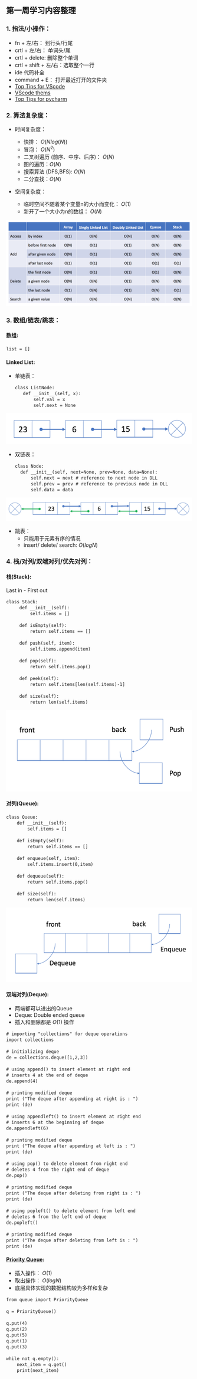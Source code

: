 ## 第一周学习内容整理

### 1. 指法/小操作：
- fn + 左/右： 到行头/行尾
- crtl + 左/右： 单词头/尾
- crtl + delete: 删除整个单词
- crtl + shift + 左/右：选取整个一行
- ide 代码补全
- command + E： 打开最近打开的文件夹
- [Top Tips for VScode](https://scotch.io/bar-talk/my-top-8-visual-studio-code-tips-and-features)
- [VScode thems](https://vscodethemes.com/)
- [Top Tips for pycharm](https://www.youtube.com/watch?v=NoDx0MEESDw)

### 2. 算法复杂度：
  - 时间复杂度：
     - 快排： $O(Nlog(N))$ 
     - 冒泡： $O(N^2)$
     - 二叉树遍历 (前序、中序、后序)： $O(N)$
     - 图的遍历：$O(N)$
     - 搜索算法 (DFS,BFS): $O(N)$
     - 二分查找：$O(N)$

  - 空间复杂度：
     - 临时空间不随着某个变量n的大小而变化： $O(1)$
     - 新开了一个大小为n的数组： $O(N)$

![常用算法时间复杂度](time_complexity.png)

### 3. 数组/链表/跳表：
#### 数组: 
```
list = []
```
#### Linked List:
- 单链表：
  ```
  class ListNode:
     def __init__(self, x):
         self.val = x
         self.next = None
  ```
![](singly_linked_list.png)
- 双链表：
  ```
  class Node: 
    def __init__(self, next=None, prev=None, data=None): 
        self.next = next # reference to next node in DLL 
        self.prev = prev # reference to previous node in DLL 
        self.data = data 
  ```
![](doubly_linked_list.png)
- 跳表：
  - 只能用于元素有序的情况
  - insert/ delete/ search: $O(logN)$

### 4. 栈/对列/双端对列/优先对列：
#### 栈(Stack):
Last in - First out

```
class Stack:
     def __init__(self):
         self.items = []

     def isEmpty(self):
         return self.items == []

     def push(self, item):
         self.items.append(item)

     def pop(self):
         return self.items.pop()

     def peek(self):
         return self.items[len(self.items)-1]

     def size(self):
         return len(self.items)

```
![](stack.png)

#### 对列(Queue):
```
class Queue:
    def __init__(self):
        self.items = []

    def isEmpty(self):
        return self.items == []

    def enqueue(self, item):
        self.items.insert(0,item)

    def dequeue(self):
        return self.items.pop()

    def size(self):
        return len(self.items)
```
![](Queue.png)

#### 双端对列(Deque):
- 两端都可以进出的Queue
- Deque: Double ended queue
- 插入和删除都是 $O(1)$ 操作

```
# importing "collections" for deque operations 
import collections 
  
# initializing deque 
de = collections.deque([1,2,3]) 
  
# using append() to insert element at right end  
# inserts 4 at the end of deque 
de.append(4) 
  
# printing modified deque 
print ("The deque after appending at right is : ") 
print (de) 
  
# using appendleft() to insert element at right end  
# inserts 6 at the beginning of deque 
de.appendleft(6) 
  
# printing modified deque 
print ("The deque after appending at left is : ") 
print (de) 
  
# using pop() to delete element from right end  
# deletes 4 from the right end of deque 
de.pop() 
  
# printing modified deque 
print ("The deque after deleting from right is : ") 
print (de) 
  
# using popleft() to delete element from left end  
# deletes 6 from the left end of deque 
de.popleft() 
  
# printing modified deque 
print ("The deque after deleting from left is : ") 
print (de) 
```

#### [Priority Queue](https://www.educative.io/edpresso/what-is-the-python-priority-queue):
- 插入操作： $O(1)$
- 取出操作： $O(logN)$
- 底层具体实现的数据结构较为多样和复杂

```
from queue import PriorityQueue

q = PriorityQueue()

q.put(4)
q.put(2)
q.put(5)
q.put(1)
q.put(3)

while not q.empty():
    next_item = q.get()
    print(next_item)
```
  




